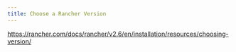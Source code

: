 ```yaml
---
title: Choose a Rancher Version
---
```


https://rancher.com/docs/rancher/v2.6/en/installation/resources/choosing-version/